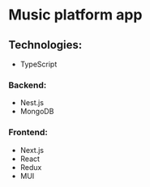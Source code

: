 # Music platform app

## Technologies:

- TypeScript

### Backend:

- Nest.js
- MongoDB

### Frontend:

- Next.js
- React
- Redux
- MUI
